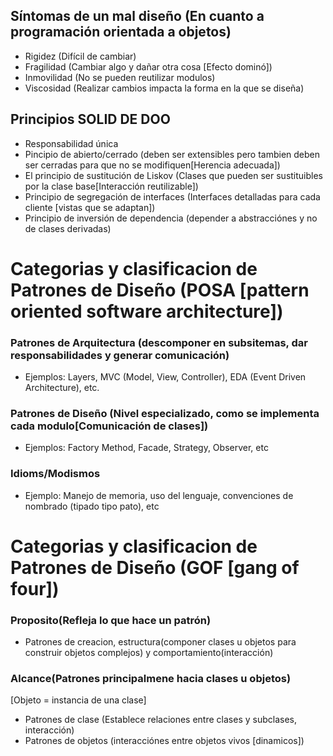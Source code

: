 ## Síntomas de un mal diseño (En cuanto a programación orientada a objetos)

* Rigidez (Difícil de cambiar)
* Fragilidad (Cambiar algo y dañar otra cosa [Efecto dominó])
* Inmovilidad (No se pueden reutilizar modulos)
* Viscosidad (Realizar cambios impacta la forma en la que se diseña)

## Principios SOLID DE DOO

* Responsabilidad única
* Pincipio de abierto/cerrado (deben ser extensibles pero tambien deben ser cerradas para que no se modifiquen[Herencia adecuada])
* El principio de sustitución de Liskov (Clases que pueden ser sustituibles por la clase base[Interacción reutilizable])
* Principio de segregación de interfaces (Interfaces detalladas para cada cliente [vistas que se adaptan])
* Principio de inversión de dependencia (depender a abstracciónes y no de clases derivadas)

# Categorias y clasificacion de Patrones de Diseño (POSA [pattern oriented software architecture])

### Patrones de Arquitectura (descomponer en subsitemas, dar responsabilidades y generar comunicación)
* Ejemplos: Layers, MVC (Model, View, Controller), EDA (Event Driven Architecture), etc.

### Patrones de Diseño (Nivel especializado, como se implementa cada modulo[Comunicación de clases])
* Ejemplos: Factory Method, Facade, Strategy, Observer, etc

### Idioms/Modismos
* Ejemplo: Manejo de memoria, uso del lenguaje, convenciones de nombrado (tipado tipo pato), etc

# Categorias y clasificacion de Patrones de Diseño (GOF [gang of four])

### Proposito(Refleja lo que hace un patrón)
* Patrones de creacion, estructura(componer clases u objetos para construir objetos complejos) y comportamiento(interacción)

### Alcance(Patrones principalmene hacia clases u objetos)
[Objeto = instancia de una clase]
* Patrones de clase (Establece relaciones entre clases y subclases, interacción)
* Patrones de objetos (interacciónes entre objetos vivos [dinamicos])
